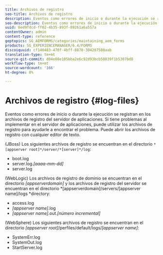```yaml
---
title: Archivos de registro
seo-title: Archivos de registro
description: Eventos como errores de inicio o durante la ejecución se registran en los archivos de registro del servidor de aplicaciones, que se pueden abrir con cualquier editor de texto.
seo-description: Eventos como errores de inicio o durante la ejecución se registran en los archivos de registro del servidor de aplicaciones, que se pueden abrir con cualquier editor de texto.
uuid: 6ed9fdcd-ff02-4b35-893f-09261a6a557a
contentOwner: admin
content-type: reference
geptopics: SG_AEMFORMS/categories/maintaining_aem_forms
products: SG_EXPERIENCEMANAGER/6.4/FORMS
discoiquuid: cf140483-470f-4bff-8870-304207508aab
translation-type: tm+mt
source-git-commit: d04e08e105bba2e6c92d93bcb58839f1b5307bd8
workflow-type: tm+mt
source-wordcount: '166'
ht-degree: 0%

---
```



# Archivos de registro {#log-files}

Eventos como errores de inicio o durante la ejecución se registran en los archivos de registro del servidor de aplicaciones. Si tiene problemas al implementar en el servidor de aplicaciones, puede utilizar los archivos de registro para ayudarle a encontrar el problema. Puede abrir los archivos de registro con cualquier editor de texto.

(JBoss) Los siguientes archivos de registro se encuentran en el directorio `*[appserver root]*/server/*[server]*/log`:

* boot.log
* server.log.*[aaaa-mm-dd]*
* server.log

(WebLogic) Los archivos de registro de dominio se encuentran en el directorio *[appserverdomain]* y los archivos de registro del servidor se encuentran en el directorio *[appserverdomain]/servers/[appserver name]/logs *directory:

* access.log
* *[appserver name]*.log
* *[appserver name]*.out.*[número incremental]*

(WebSphere) Los siguientes archivos de registro se encuentran en el directorio *[appserver root]*/perfiles/default/logs/*[appserver name]*:

* SystemErr.log
* SystemOut.log
* StartServer.log

